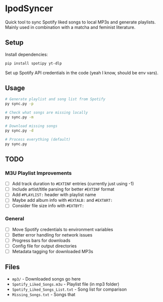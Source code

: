 # IpodSyncer

Quick tool to sync Spotify liked songs to local MP3s and generate playlists.
Mainly used in combination with a matcha and feminist literature.

## Setup

Install dependencies:
```bash
pip install spotipy yt-dlp
```

Set up Spotify API credentials in the code (yeah I know, should be env vars).

## Usage

```bash
# Generate playlist and song list from Spotify
py sync.py -p

# Check what songs are missing locally
py sync.py -m

# Download missing songs
py sync.py -d

# Process everything (default)
py sync.py
```

## TODO

### M3U Playlist Improvements
- [ ] Add track duration to `#EXTINF` entries (currently just using -1)
- [ ] Include artist/title parsing for better `#EXTINF` format
- [ ] Add `#PLAYLIST:` header with playlist name
- [ ] Maybe add album info with `#EXTALB:` and `#EXTART:`
- [ ] Consider file size info with `#EXTBYT:`

### General
- [ ] Move Spotify credentials to environment variables
- [ ] Better error handling for network issues
- [ ] Progress bars for downloads
- [ ] Config file for output directories
- [ ] Metadata tagging for downloaded MP3s

## Files

- `mp3/` - Downloaded songs go here
- `Spotify_Liked_Songs.m3u` - Playlist file (in mp3 folder)
- `Spotify_Liked_Songs_List.txt` - Song list for comparison
- `Missing_Songs.txt` - Songs that
